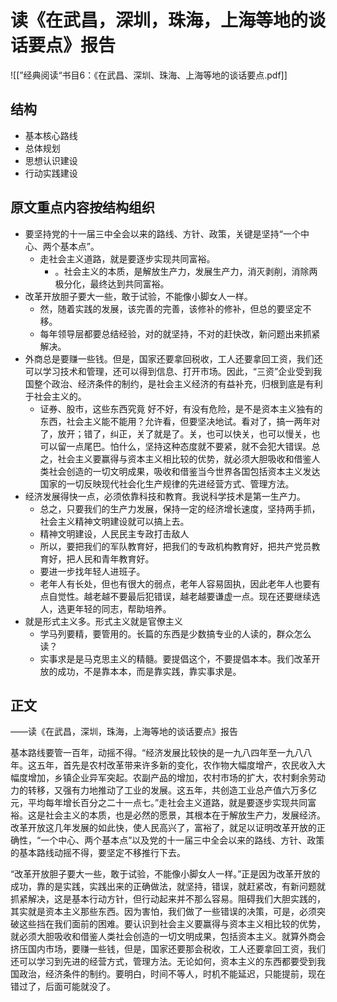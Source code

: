 # 读《在武昌，深圳，珠海，上海等地的谈话要点》报告

![[”经典阅读“书目6：《在武昌、深圳、珠海、上海等地的谈话要点.pdf]]

## 结构

- 基本核心路线
- 总体规划
- 思想认识建设
- 行动实践建设

## 原文重点内容按结构组织

- 要坚持党的十一届三中全会以来的路线、方针、政策，关键是坚持“一个中心、两个基本点”。
	- 走社会主义道路，就是要逐步实现共同富裕。
		- 。社会主义的本质，是解放生产力，发展生产力，消灭剥削，消除两极分化，最终达到共同富裕。
- 改革开放胆子要大一些，敢于试验，不能像小脚女人一样。
	- 然，随着实践的发展，该完善的完善，该修补的修补，但总的要坚定不移。
	- 每年领导层都要总结经验，对的就坚持，不对的赶快改，新问题出来抓紧解决。
- 外商总是要赚一些钱。但是，国家还要拿回税收，工人还要拿回工资，我们还可以学习技术和管理，还可以得到信息、打开市场。因此，“三资”企业受到我国整个政治、经济条件的制约，是社会主义经济的有益补充，归根到底是有利于社会主义的。
	- 证券、股市，这些东西究竟 好不好，有没有危险，是不是资本主义独有的东西，社会主义能不能用？允许看，但要坚决地试。看对了，搞一两年对了，放开；错了，纠正，关了就是了。关，也可以快关，也可以慢关，也可以留一点尾巴。怕什么，坚持这种态度就不要紧，就不会犯大错误。总之，社会主义要赢得与资本主义相比较的优势，就必须大胆吸收和借鉴人类社会创造的一切文明成果，吸收和借鉴当今世界各国包括资本主义发达国家的一切反映现代社会化生产规律的先进经营方式、管理方法。
- 经济发展得快一点，必须依靠科技和教育。我说科学技术是第一生产力。
	- 总之，只要我们的生产力发展，保持一定的经济增长速度，坚持两手抓，社会主义精神文明建设就可以搞上去。
	- 精神文明建设，人民民主专政打击敌人
	- 所以，要把我们的军队教育好，把我们的专政机构教育好，把共产党员教育好，把人民和青年教育好。
	- 要进一步找年轻人进班子。
	- 老年人有长处，但也有很大的弱点，老年人容易固执，因此老年人也要有点自觉性。越老越不要最后犯错误，越老越要谦虚一点。现在还要继续选人，选更年轻的同志，帮助培养。
- 就是形式主义多。形式主义就是官僚主义
	- 学马列要精，要管用的。长篇的东西是少数搞专业的人读的，群众怎么读？
	- 实事求是是马克思主义的精髓。要提倡这个，不要提倡本本。我们改革开放的成功，不是靠本本，而是靠实践，靠实事求是。

## 正文


——读《在武昌，深圳，珠海，上海等地的谈话要点》报告

基本路线要管一百年，动摇不得。“经济发展比较快的是一九八四年至一九八八年。这五年，首先是农村改革带来许多新的变化，农作物大幅度增产，农民收入大幅度增加，乡镇企业异军突起。农副产品的增加，农村市场的扩大，农村剩余劳动力的转移，又强有力地推动了工业的发展。这五年，共创造工业总产值六万多亿元，平均每年增长百分之二十一点七。”走社会主义道路，就是要逐步实现共同富裕。这是社会主义的本质，也是必然的愿景，其根本在于解放生产力，发展经济。改革开放这几年发展的如此快，使人民高兴了，富裕了，就足以证明改革开放的正确性，“一个中心、两个基本点”以及党的十一届三中全会以来的路线、方针、政策的基本路线动摇不得，要坚定不移推行下去。

“改革开放胆子要大一些，敢于试验，不能像小脚女人一样。”正是因为改革开放的成功，靠的是实践，实践出来的正确做法，就坚持，错误，就赶紧改，有新问题就抓紧解决，这是基本行动方针，但行动起来并不那么容易。阻碍我们大胆实践的，其实就是资本主义那些东西。因为害怕，我们做了一些错误的决策，可是，必须突破这些挡在我们面前的困难。要认识到社会主义要赢得与资本主义相比较的优势，就必须大胆吸收和借鉴人类社会创造的一切文明成果，包括资本主义。就算外商会挤压国内市场，要赚一些钱，但是，国家还要那会税收，工人还要拿回工资，我们还可以学习到先进的经营方式，管理方法。无论如何，资本主义的东西都要受到我国政治，经济条件的制约。要明白，时间不等人，时机不能延迟，只能提前，现在错过了，后面可能就没了。











